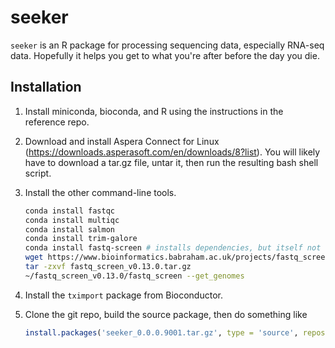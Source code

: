 # seeker
`seeker` is an R package for processing sequencing data, especially RNA-seq data. Hopefully it helps you get to what you're after before the day you die.

## Installation

1. Install miniconda, bioconda, and R using the instructions in the reference repo.

1. Download and install Aspera Connect for Linux (https://downloads.asperasoft.com/en/downloads/8?list). You will likely have to download a tar.gz file, untar it, then run the resulting bash shell script.

1. Install the other command-line tools.
    ```bash
    conda install fastqc
    conda install multiqc
    conda install salmon
    conda install trim-galore
    conda install fastq-screen # installs dependencies, but itself not the latest version
    wget https://www.bioinformatics.babraham.ac.uk/projects/fastq_screen/fastq_screen_v0.13.0.tar.gz
    tar -zxvf fastq_screen_v0.13.0.tar.gz
    ~/fastq_screen_v0.13.0/fastq_screen --get_genomes
    ```

1. Install the `tximport` package from Bioconductor.

1. Clone the git repo, build the source package, then do something like
    ```r
    install.packages('seeker_0.0.0.9001.tar.gz', type = 'source', repos = NULL)
    ```
